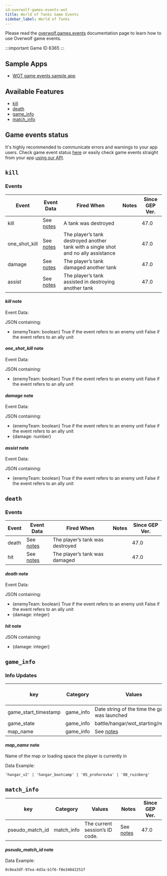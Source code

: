 ```yaml
---
id:overwolf-games-events-wot
title: World of Tanks Game Events
sidebar_label: World of Tanks
---
```


Please read the [overwolf.games.events](overwolf-games-events) documentation page to learn how to use Overwolf game events.

:::important Game ID
6365
:::

## Sample Apps
* [WOT game events sample app](https://github.com/overwolf/events-sample-apps)

## Available Features

* [kill](#kill)
* [death](#death)
* [game_info](#game_info)
* [match_info](#match_info)

## Game events status

It's highly recommended to communicate errors and warnings to your app users. Check game event status [here](../status/all) or easily check game events straight from your app [using our API](../topics/howto-check-events-status-from-app).

## `kill`

### Events

Event      | Event Data  | Fired When          | Notes              | Since GEP Ver. |
-----------| ------------| ------------------- | ------------------ | --------------|
kill       |See [notes](#kill-note)| A tank was destroyed |         |     47.0      | 
one_shot_kill|See [notes](#one_shot_kill-note)| The player’s tank destroyed another tank with a single shot and no ally assistance  |       |     47.0      | 
damage     |See [notes](#damage-note)| The player’s tank damaged another tank |       |     47.0      | 
assist     |See [notes](#assist-note)| The player’s tank assisted in destroying another tank |       |     47.0      | 

#### *kill* note

Event Data:

JSON containing:
* {enemyTeam: boolean}
True if the event refers to an enemy unit
False if the event refers to an ally unit

#### *one_shot_kill* note

Event Data:

JSON containing:

* {enemyTeam: boolean}
True if the event refers to an enemy unit
False if the event refers to an ally unit

#### *damage* note

Event Data:

JSON containing:

* {enemyTeam: boolean}
True if the event refers to an enemy unit
False if the event refers to an ally unit
* {damage: number}

#### *assist* note

Event Data:

JSON containing:

* {enemyTeam: boolean}
True if the event refers to an enemy unit
False if the event refers to an ally unit

## `death`

### Events

Event      | Event Data  | Fired When          | Notes              | Since GEP Ver. |
-----------| ------------| ------------------- | ------------------ | --------------|
death      |See [notes](#death-note)| The player’s tank was destroyed |         |     47.0      | 
hit	       |See [notes](#hit-note)| The player’s tank was damaged |         |     47.0      | 

#### *death* note

Event Data:

JSON containing:

* {enemyTeam: boolean}
True if the event refers to an enemy unit
False if the event refers to an ally unit
* {damage: integer}

#### *hit* note

JSON containing:
* {damage: integer}

## `game_info`

### Info Updates

key          | Category    | Values                            | Notes                 | Since GEP Ver. |
------------ | ------------| --------------------------------- | --------------------- | ------------- |
game_start_timestamp| game_info   |Date string of the time the game was launched|               |      47.0     |
game_state   | game_info   |battle/hangar/wot_starting/replay|               |      47.0     |
map_name     | game_info   | See [notes](#map_name-note) |               |      86.0     |

#### *map_name* note

Name of the map or loading space the player is currently in

Data Example:

`'hangar_v2' | 'hangar_bootcamp' | '05_prohorovka' | '08_ruinberg'`

## `match_info`

key          | Category    | Values                            | Notes                 | Since GEP Ver. |
------------ | ------------| --------------------------------- | --------------------- | ------------- |
pseudo_match_id| match_info   |The current session’s ID code.|See [notes](#pseudo_match_id-note)|      47.0     |

#### *pseudo_match_id* note

Data Example:

`0c0ea3df-97ea-4d3a-b1f6-f8e34042251f`

